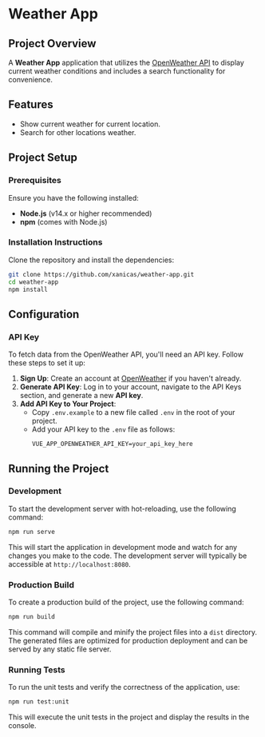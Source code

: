 # Weather App

## Project Overview
A **Weather App** application that utilizes the [OpenWeather API](https://openweathermap.org/api) to display current weather conditions and includes a search functionality for convenience.

## Features
- Show current weather for current location.
- Search for other locations weather.

## Project Setup

### Prerequisites
Ensure you have the following installed:
- **Node.js** (v14.x or higher recommended)
- **npm** (comes with Node.js)

### Installation Instructions
Clone the repository and install the dependencies:
```bash
git clone https://github.com/xanicas/weather-app.git
cd weather-app
npm install
```

## Configuration

### API Key
To fetch data from the OpenWeather API, you'll need an API key. Follow these steps to set it up:

1. **Sign Up**: Create an account at [OpenWeather](https://openweathermap.org/) if you haven't already.
2. **Generate API Key**: Log in to your account, navigate to the API Keys section, and generate a new **API key**.
3. **Add API Key to Your Project**:
   - Copy `.env.example` to a new file called `.env` in the root of your project.
   - Add your API key to the `.env` file as follows:
     ```plaintext
     VUE_APP_OPENWEATHER_API_KEY=your_api_key_here  
     ```

## Running the Project

### Development
To start the development server with hot-reloading, use the following command:
```bash
npm run serve
```
This will start the application in development mode and watch for any changes you make to the code. The development server will typically be accessible at `http://localhost:8080`.

### Production Build
To create a production build of the project, use the following command:
```bash
npm run build
```
This command will compile and minify the project files into a `dist` directory. The generated files are optimized for production deployment and can be served by any static file server.

### Running Tests
To run the unit tests and verify the correctness of the application, use:
```bash
npm run test:unit
```
This will execute the unit tests in the project and display the results in the console.